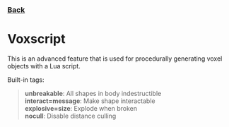 ### [Back](README.md)
# Voxscript
This is an advanced feature that is used for procedurally generating voxel objects with a Lua script.

Built-in tags:  
> **unbreakable**: All shapes in body indestructible  
> **interact=message**: Make shape interactable  
> **explosive=size**: Explode when broken  
> **nocull**: Disable distance culling